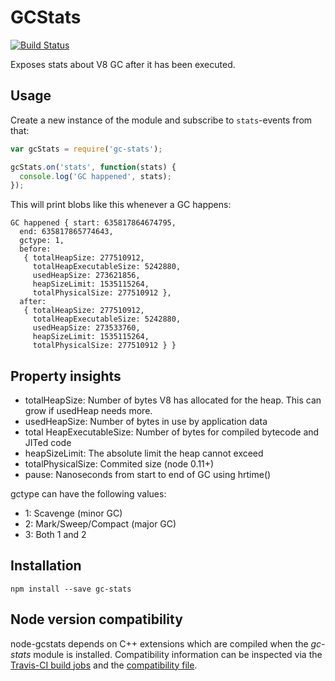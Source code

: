 # GCStats
[![Build Status](https://travis-ci.org/bripkens/node-gcstats.svg?branch=master)](https://travis-ci.org/bripkens/node-gcstats)

Exposes stats about V8 GC after it has been executed.

## Usage

Create a new instance of the module and subscribe to `stats`-events from that:

```javascript
var gcStats = require('gc-stats');

gcStats.on('stats', function(stats) {
  console.log('GC happened', stats);
});
```

This will print blobs like this whenever a GC happens:

```
GC happened { start: 635817864674795,
  end: 635817865774643,
  gctype: 1,
  before:
   { totalHeapSize: 277510912,
     totalHeapExecutableSize: 5242880,
     usedHeapSize: 273621856,
     heapSizeLimit: 1535115264,
     totalPhysicalSize: 277510912 },
  after:
   { totalHeapSize: 277510912,
     totalHeapExecutableSize: 5242880,
     usedHeapSize: 273533760,
     heapSizeLimit: 1535115264,
     totalPhysicalSize: 277510912 } }
```

## Property insights
 * totalHeapSize: Number of bytes V8 has allocated for the heap. This can grow if usedHeap needs more.
 * usedHeapSize: Number of bytes in use by application data
 * total HeapExecutableSize: Number of bytes for compiled bytecode and JITed code
 * heapSizeLimit: The absolute limit the heap cannot exceed
 * totalPhysicalSize: Commited size (node 0.11+)
 * pause: Nanoseconds from start to end of GC using hrtime()

gctype can have the following values:
 * 1: Scavenge (minor GC)
 * 2: Mark/Sweep/Compact (major GC)
 * 3: Both 1 and 2

## Installation

```
npm install --save gc-stats
```

## Node version compatibility
node-gcstats depends on C++ extensions which are compiled when the *gc-stats* module is installed. Compatibility information can be inspected via the [Travis-CI build jobs](https://travis-ci.org/dainis/node-gcstats/) and the [compatibility file](https://github.com/bripkens/node-gcstats/blob/develop/compatibility.md).
